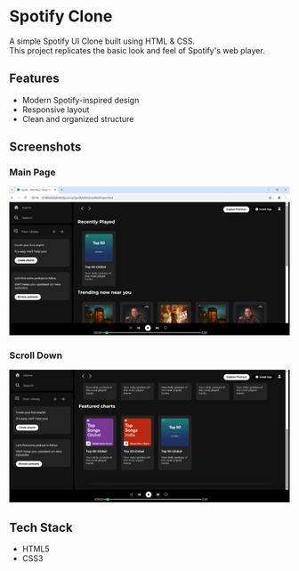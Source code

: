 # Spotify Clone  

A simple Spotify UI Clone built using HTML & CSS.  
This project replicates the basic look and feel of Spotify's web player.  



## Features  
- Modern Spotify-inspired design  
- Responsive layout  
- Clean and organized structure  



## Screenshots

### Main Page
![Main Page Screenshot](assets/HomePage1.png)  

### Scroll Down  
![Scroll Down Screenshot](assets/HomePage2.png)  



## Tech Stack  
- HTML5  
- CSS3  
